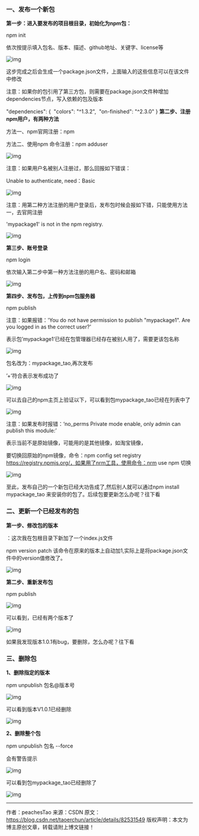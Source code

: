 ### 一、发布一个新包

**第一步：进入要发布的项目根目录，初始化为npm包：**

npm init

依次按提示填入包名、版本、描述、github地址、关键字、license等

![img](https://img-blog.csdn.net/20180908174017676?watermark/2/text/aHR0cHM6Ly9ibG9nLmNzZG4ubmV0L3Rhb2VyY2h1bg==/font/5a6L5L2T/fontsize/400/fill/I0JBQkFCMA==/dissolve/70)

这步完成之后会生成一个package.json文件，上面输入的这些信息可以在该文件中修改

注意：如果你的包引用了第三方包，则需要在package.json文件种增加dependencies节点，写入依赖的包及版本

"dependencies": {
​    "colors": "^1.3.2",
​    "on-finished": "^2.3.0"
  }
**第二步、注册npm用户，有两种方法**

方法一、npm官网注册：npm

方法二、使用npm 命令注册：npm adduser

![img](https://img-blog.csdn.net/20180908174700543?watermark/2/text/aHR0cHM6Ly9ibG9nLmNzZG4ubmV0L3Rhb2VyY2h1bg==/font/5a6L5L2T/fontsize/400/fill/I0JBQkFCMA==/dissolve/70)

注意：如果用户名被别人注册过，那么回报如下错误：

Unable to authenticate, need：Basic

![img](https://img-blog.csdn.net/20180908174812993?watermark/2/text/aHR0cHM6Ly9ibG9nLmNzZG4ubmV0L3Rhb2VyY2h1bg==/font/5a6L5L2T/fontsize/400/fill/I0JBQkFCMA==/dissolve/70)

注意：用第二种方法注册的用户登录后，发布包时候会报如下错，只能使用方法一，去官网注册

 'mypackage1' is not in the npm registry.

![img](https://img-blog.csdn.net/20180908175254813?watermark/2/text/aHR0cHM6Ly9ibG9nLmNzZG4ubmV0L3Rhb2VyY2h1bg==/font/5a6L5L2T/fontsize/400/fill/I0JBQkFCMA==/dissolve/70)

**第三步、账号登录**

npm login

依次输入第二步中第一种方法注册的用户名、密码和邮箱

![img](https://img-blog.csdn.net/20180908175711814?watermark/2/text/aHR0cHM6Ly9ibG9nLmNzZG4ubmV0L3Rhb2VyY2h1bg==/font/5a6L5L2T/fontsize/400/fill/I0JBQkFCMA==/dissolve/70)

**第四步、发布包，上传到npm包服务器**

npm publish

注意：如果报错：'You do not have permission to publish "mypackage1". Are you logged in as the correct user?'

表示包’mypackage1‘已经在包管理器已经存在被别人用了，需要更该包名称

![img](https://img-blog.csdn.net/20180908160323732?watermark/2/text/aHR0cHM6Ly9ibG9nLmNzZG4ubmV0L3Rhb2VyY2h1bg==/font/5a6L5L2T/fontsize/400/fill/I0JBQkFCMA==/dissolve/70)

包名改为：mypackage_tao,再次发布

’+’符合表示发布成功了

![img](https://img-blog.csdn.net/20180908180438792?watermark/2/text/aHR0cHM6Ly9ibG9nLmNzZG4ubmV0L3Rhb2VyY2h1bg==/font/5a6L5L2T/fontsize/400/fill/I0JBQkFCMA==/dissolve/70)

可以去自己的npm主页上验证以下，可以看到包mypackage_tao已经在列表中了

![img](https://img-blog.csdn.net/20180908180743385?watermark/2/text/aHR0cHM6Ly9ibG9nLmNzZG4ubmV0L3Rhb2VyY2h1bg==/font/5a6L5L2T/fontsize/400/fill/I0JBQkFCMA==/dissolve/70)

注意：如果发布时报错：‘no_perms Private mode enable, only admin can publish this module:’

表示当前不是原始镜像，可能用的是其他镜像，如淘宝镜像，

要切换回原始的npm镜像，命令：npm config set registry https://registry.npmjs.org/，如果用了nrm工具，使用命令：nrm use npm 切换

![img](https://img-blog.csdn.net/20180908160757199?watermark/2/text/aHR0cHM6Ly9ibG9nLmNzZG4ubmV0L3Rhb2VyY2h1bg==/font/5a6L5L2T/fontsize/400/fill/I0JBQkFCMA==/dissolve/70)

至此，发布自己的一个新包已经大功告成了,然后别人就可以通过npm install mypackage_tao 来安装你的包了。后续包要更新怎么办呢？往下看

### 二、更新一个已经发布的包

**第一步、修改包的版本**

：这次我在包根目录下新加了一个index.js文件

npm version patch  该命令在原来的版本上自动加1,实际上是将package.json文件中的version值修改了。

![img](https://img-blog.csdn.net/20180908182358107?watermark/2/text/aHR0cHM6Ly9ibG9nLmNzZG4ubmV0L3Rhb2VyY2h1bg==/font/5a6L5L2T/fontsize/400/fill/I0JBQkFCMA==/dissolve/70)

**第二步、重新发布包**

npm publish

![img](https://img-blog.csdn.net/20180908183107250?watermark/2/text/aHR0cHM6Ly9ibG9nLmNzZG4ubmV0L3Rhb2VyY2h1bg==/font/5a6L5L2T/fontsize/400/fill/I0JBQkFCMA==/dissolve/70)

可以看到，已经有两个版本了

![img](https://img-blog.csdn.net/20180908190448760?watermark/2/text/aHR0cHM6Ly9ibG9nLmNzZG4ubmV0L3Rhb2VyY2h1bg==/font/5a6L5L2T/fontsize/400/fill/I0JBQkFCMA==/dissolve/70)

如果我发现版本1.0.1有bug，要删除，怎么办呢？往下看

### 三、删除包

**1、删除指定的版本**

npm unpublish 包名@版本号

![img](https://img-blog.csdn.net/20180908183840537?watermark/2/text/aHR0cHM6Ly9ibG9nLmNzZG4ubmV0L3Rhb2VyY2h1bg==/font/5a6L5L2T/fontsize/400/fill/I0JBQkFCMA==/dissolve/70)

可以看到版本V1.0.1已经删除

![img](https://img-blog.csdn.net/20180908190516290?watermark/2/text/aHR0cHM6Ly9ibG9nLmNzZG4ubmV0L3Rhb2VyY2h1bg==/font/5a6L5L2T/fontsize/400/fill/I0JBQkFCMA==/dissolve/70)

**2、删除整个包**

npm unpublish 包名 --force

会有警告提示

![img](https://img-blog.csdn.net/20180908184456991?watermark/2/text/aHR0cHM6Ly9ibG9nLmNzZG4ubmV0L3Rhb2VyY2h1bg==/font/5a6L5L2T/fontsize/400/fill/I0JBQkFCMA==/dissolve/70)

可以看到包mypackage_tao已经删除了

![img](https://img-blog.csdn.net/20180908190859924?watermark/2/text/aHR0cHM6Ly9ibG9nLmNzZG4ubmV0L3Rhb2VyY2h1bg==/font/5a6L5L2T/fontsize/400/fill/I0JBQkFCMA==/dissolve/70)

---------------------
作者：peachesTao 
来源：CSDN 
原文：https://blog.csdn.net/taoerchun/article/details/82531549 
版权声明：本文为博主原创文章，转载请附上博文链接！